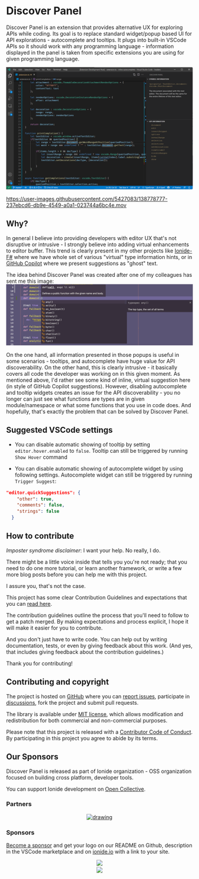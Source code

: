 # Discover Panel

Discover Panel is an extension that provides alternative UX for exploring APIs while coding. Its goal is to replace standard widget/popup based UI for API explorations - autocomplete and tooltips. It plugs into built-in VSCode APIs so it should work with any programming language - information displayed in the panel is taken from specific extensions you are using for given programming language.

![docs/example.png](docs/example.png)

https://user-images.githubusercontent.com/5427083/138778777-237ebcd6-db9e-4549-a0a1-023744a6bc4e.mov

## Why?

In general I believe into providing developers with editor UX that's not disruptive or intrusive - I strongly believe into adding virtual enhancements to editor buffer. This trend is clearly present in my other projects like [Ionide-F#](https://marketplace.visualstudio.com/items?itemName=Ionide.Ionide-fsharp) where we have whole set of various "virtual" type information hints, or in [GitHub Copilot](https://copilot.github.com/) where we present suggestions as "ghost" text.

The idea behind Discover Panel was created after one of my colleagues has sent me this image:
![docs/why.png](docs/why.png)

On the one hand, all information presented in those popups is useful in some scenarios - tooltips, and autocomplete have huge value for API discoverability. On the other hand, this is clearly intrusive - it basically covers all code the developer was working on in this given moment. As mentioned above, I'd rather see some kind of inline, virtual suggestion here (in style of GitHub Copilot suggestions). However, disabling autocomplete and tooltip widgets creates an issue for the API discoverability - you no longer can just see what functions are types are in given module/namespace or what some functions that you use in code does.
And hopefully, that's exactly the problem that can be solved by Discover Panel.

## Suggested VSCode settings

- You can disable automatic showing of tooltip by setting `editor.hover.enabled` to `false`. Tooltip can still be triggered by running `Show Hover` command

- You can disable automatic showing of autocomplete widget by using following settings. Autocomplete widget can still be triggered by running `Trigger Suggest`:

```json
"editor.quickSuggestions": {
    "other": true,
    "comments": false,
    "strings": false
  }
```

## How to contribute

_Imposter syndrome disclaimer_: I want your help. No really, I do.

There might be a little voice inside that tells you you're not ready; that you need to do one more tutorial, or learn another framework, or write a few more blog posts before you can help me with this project.

I assure you, that's not the case.

This project has some clear Contribution Guidelines and expectations that you can [read here](CONTRIBUTING.md).

The contribution guidelines outline the process that you'll need to follow to get a patch merged. By making expectations and process explicit, I hope it will make it easier for you to contribute.

And you don't just have to write code. You can help out by writing documentation, tests, or even by giving feedback about this work. (And yes, that includes giving feedback about the contribution guidelines.)

Thank you for contributing!

## Contributing and copyright

The project is hosted on [GitHub](https://github.com/ionide/Discover-Panel) where you can [report issues](https://github.com/ionide/Discover-Panel/issues), participate in [discussions](https://github.com/ionide/Discover-Panel/discussions), fork
the project and submit pull requests.

The library is available under [MIT license](LICENSE.md), which allows modification and redistribution for both commercial and non-commercial purposes.

Please note that this project is released with a [Contributor Code of Conduct](CODE_OF_CONDUCT.md). By participating in this project you agree to abide by its terms.

## Our Sponsors

Discover Panel is released as part of Ionide organization - OSS organization focused on building cross platform, developer tools.

You can support Ionide development on [Open Collective](https://opencollective.com/ionide).

### Partners

<div align="center">

<a href="https://lambdafactory.io"><img src="https://cdn-images-1.medium.com/max/332/1*la7_YvDFvrtA720P5bYWBQ@2x.png" alt="drawing" width="100"/></a>

</div>

### Sponsors

[Become a sponsor](https://opencollective.com/ionide) and get your logo on our README on Github, description in the VSCode marketplace and on [ionide.io](https://ionide.io) with a link to your site.

<div align="center">
    <a href="https://ionide.io/sponsors.html">
        <img src="https://opencollective.com/ionide/tiers/silver-sponsor.svg?avatarHeight=120&width=1000&button=false"/>
        <br/>
        <img src="https://opencollective.com/ionide/tiers/bronze-sponsor.svg?avatarHeight=120&width=1000&button=false"/>
    </a>
</div>
